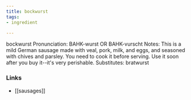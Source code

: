 ```yaml
---
title: bockwurst
tags:
- ingredient

---
```

bockwurst Pronunciation: BAHK-wurst OR BAHK-vurscht Notes: This is a mild German sausage made with veal, pork, milk, and eggs, and seasoned with chives and parsley. You need to cook it before serving. Use it soon after you buy it--it's very perishable. Substitutes: bratwurst

### Links

* [[sausages]]
